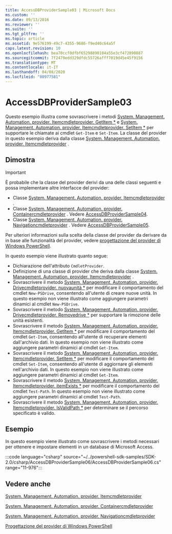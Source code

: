 ```yaml
---
title: AccessDBProviderSample03 | Microsoft Docs
ms.custom: ''
ms.date: 09/13/2016
ms.reviewer: ''
ms.suite: ''
ms.tgt_pltfrm: ''
ms.topic: article
ms.assetid: 9e576199-49c7-4355-9686-f9ed40c64a5f
caps.latest.revision: 10
ms.openlocfilehash: bea70ccf0dfbf65298890104a55e3cf472090887
ms.sourcegitcommit: 7f2479edd329dfdc55726afff7019d45e45f9156
ms.translationtype: MT
ms.contentlocale: it-IT
ms.lasthandoff: 04/08/2020
ms.locfileid: "80977581"
---
```

# <a name="accessdbprovidersample03"></a>AccessDBProviderSample03

Questo esempio illustra come sovrascrivere i metodi [System. Management. Automation. provider. Itemcmdletprovider. GetItem *](/dotnet/api/System.Management.Automation.Provider.ItemCmdletProvider.GetItem) e [System. Management. Automation. provider. Itemcmdletprovider. SetItem *](/dotnet/api/System.Management.Automation.Provider.ItemCmdletProvider.SetItem) per supportare le chiamate ai cmdlet `Get-Item` e `Set-Item`. La classe del provider in questo esempio deriva dalla classe [System. Management. Automation. provider. Itemcmdletprovider](/dotnet/api/System.Management.Automation.Provider.ItemCmdletProvider) .

## <a name="demonstrates"></a>Dimostra

> [!IMPORTANT]
> È probabile che la classe del provider derivi da una delle classi seguenti e possa implementare altre interfacce del provider:
>
> -   Classe [System. Management. Automation. provider. Itemcmdletprovider](/dotnet/api/System.Management.Automation.Provider.ItemCmdletProvider) .
> -   Classe [System. Management. Automation. provider. Containercmdletprovider](/dotnet/api/System.Management.Automation.Provider.ContainerCmdletProvider) . Vedere [AccessDBProviderSample04](./accessdbprovidersample04.md).
> -   Classe [System. Management. Automation. provider. Navigationcmdletprovider](/dotnet/api/System.Management.Automation.Provider.NavigationCmdletProvider) . Vedere [AccessDBProviderSample05](./accessdbprovidersample05.md).
>
> Per ulteriori informazioni sulla scelta della classe del provider da derivare da in base alle funzionalità del provider, vedere [progettazione del provider di Windows PowerShell](./provider-types.md).

In questo esempio viene illustrato quanto segue:

- Dichiarazione dell'attributo `CmdletProvider`.
- Definizione di una classe di provider che deriva dalla classe [System. Management. Automation. provider. Itemcmdletprovider](/dotnet/api/System.Management.Automation.Provider.ItemCmdletProvider) .
- Sovrascrivere il metodo [System. Management. Automation. provider. Drivecmdletprovider. nuovaunità *](/dotnet/api/System.Management.Automation.Provider.DriveCmdletProvider.NewDrive) per modificare il comportamento del cmdlet `New-PSDrive`, consentendo all'utente di creare nuove unità.
  In questo esempio non viene illustrato come aggiungere parametri dinamici al cmdlet `New-PSDrive`.
- Sovrascrivere il metodo [System. Management. Automation. provider. Drivecmdletprovider. Removedrive *](/dotnet/api/System.Management.Automation.Provider.DriveCmdletProvider.RemoveDrive) per supportare la rimozione delle unità esistenti.
- Sovrascrivere il metodo [System. Management. Automation. provider. Itemcmdletprovider. GetItem *](/dotnet/api/System.Management.Automation.Provider.ItemCmdletProvider.GetItem) per modificare il comportamento del cmdlet `Get-Item`, consentendo all'utente di recuperare elementi dall'archivio dati. In questo esempio non viene illustrato come aggiungere parametri dinamici al cmdlet `Get-Item`.
- Sovrascrivere il metodo [System. Management. Automation. provider. Itemcmdletprovider. SetItem *](/dotnet/api/System.Management.Automation.Provider.ItemCmdletProvider.SetItem) per modificare il comportamento del cmdlet `Set-Item`, consentendo all'utente di aggiornare gli elementi nell'archivio dati. In questo esempio non viene illustrato come aggiungere parametri dinamici al cmdlet `Get-Item`.
- Sovrascrivere il metodo [System. Management. Automation. provider. Itemcmdletprovider. itemExists *](/dotnet/api/System.Management.Automation.Provider.ItemCmdletProvider.ItemExists) per modificare il comportamento del cmdlet `Test-Path`. In questo esempio non viene illustrato come aggiungere parametri dinamici al cmdlet `Test-Path`.
- Sovrascrivere il metodo [System. Management. Automation. provider. Itemcmdletprovider. IsValidPath *](/dotnet/api/System.Management.Automation.Provider.ItemCmdletProvider.IsValidPath) per determinare se il percorso specificato è valido.

## <a name="example"></a>Esempio

In questo esempio viene illustrato come sovrascrivere i metodi necessari per ottenere e impostare elementi in un database di Microsoft Access.

:::code language="csharp" source="~/../powershell-sdk-samples/SDK-2.0/csharp/AccessDBProviderSample06/AccessDBProviderSample06.cs" range="11-976":::

## <a name="see-also"></a>Vedere anche

[System. Management. Automation. provider. Itemcmdletprovider](/dotnet/api/System.Management.Automation.Provider.ItemCmdletProvider)

[System. Management. Automation. provider. Containercmdletprovider](/dotnet/api/System.Management.Automation.Provider.ContainerCmdletProvider)

[System. Management. Automation. provider. Navigationcmdletprovider](/dotnet/api/System.Management.Automation.Provider.NavigationCmdletProvider)

[Progettazione del provider di Windows PowerShell](./provider-types.md)
